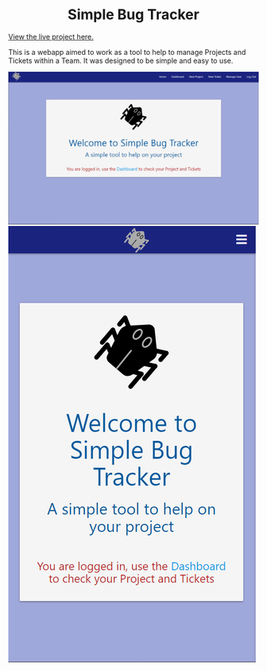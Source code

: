 <h1 align="center">Simple Bug Tracker</h1>

[View the live project here.](https://sbug-tracker.herokuapp.com/)

This is a webapp aimed to work as a tool to help to manage Projects and Tickets within a Team. It was designed to be simple and easy to use.

<img src="./static/img/homepagedesktop.png"><img src="./static/img/homepagemobile.png">


